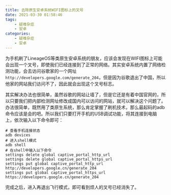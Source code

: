 ```yaml
---
title: 去除原生安卓系统WIFI图标上的叉号
date: 2021-03-30 01:58:46
tags:
    - 疑难杂症
    - 安卓
categories:
    - 疑难杂症
    - 安卓
---
```


为手机刷了LineageOS等类原生安卓系统的朋友，应该会发现在WIFI图标上可能会出现一个叉号，即使我们已经连接到了正常的网络。其实安卓系统内置了网络检测功能，会去访问谷歌家的一个网址`http://developers.google.com/generate_204`，但是因为谷歌退出了中国，所以他家的网站我们访问不了，因此就会出现这个叉号标志。

其实解决办法也很简单，虽然谷歌的网站让墙了，但是它还是有着中国官网的，所以只要我们把内部检测网址修改成国内可以访问的网站，就可以解决这个问题了。办法很简单，既然用了类原生系统，那么肯定掌握了刷机技术，那么最起码的adb命令应该是会的吧。所以我们只要打开手机的USB调试功能，将其连接到电脑上，依次输入以下命令即可：

```shell
# 查看手机连接状态
adb devices
# 进入shell模式
adb shell
# 在shell中输入以下命令
settings delete global captive_portal_http_url
settings delete global captive_portal_https_url
settings put global captive_portal_http_url http://developers.google.cn/generate_204
settings put global captive_portal_https_url https://developers.google.cn/generate_204
```

完成之后，进入再退出飞行模式，即可看到烦人的叉号已经消失了。
